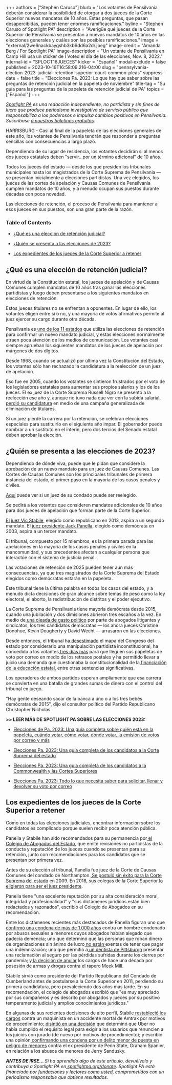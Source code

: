 +++
authors = ["Stephen Caruso"]
blurb = "Los votantes de Pensilvania deberán considerar la posibilidad de otorgar a dos jueces de la Corte Superior nuevos mandatos de 10 años. Estas preguntas, que pasan desapercibidas, pueden tener enormes ramificaciones."
byline = "Stephen Caruso of Spotlight PA"
description = "Averigüe qué jueces de la Corte Superior de Pensilvania se presentan a nuevos mandatos de 10 años en las elecciones generales y cuáles son las posibles ramificaciones."
image = "external/2we6nackbaygshb3kb6dd6a2dr.jpeg"
image-credit = "Amanda Berg / For Spotlight PA"
image-description = "Un votante de Pensilvania en Camp Hill usa un sticker de I Voted el día de las elecciones, Nov. 8, 2022."
internal-id = "SPLOCT16JUECES"
kicker = "Español"
modal-exclude = false
published = 2023-10-16T16:58:09.216-04:00
slug = "pennsylvania-election-2023-judicial-retention-superior-court-common-pleas"
suppress-date = false
title = "Elecciones Pa. 2023: Lo que hay que saber sobre las preguntas de retención judicial en la papeleta de noviembre"
title-tag = "Su guía para las preguntas de la papeleta de retención judicial de PA"
topics = ["Español"]
+++

<a href="https://www.spotlightpa.org/"><em>Spotlight PA</em></a><em> es una redacción independiente, no partidista y sin fines de lucro que produce periodismo investigativo de servicio público que responsabiliza a los poderosos e impulsa cambios positivos en Pensilvania. Suscríbase </em><a href="https://www.spotlightpa.org/newsletters"><em>a nuestros boletines gratuitos</em></a><em>.</em>

HARRISBURG - Casi al final de la papeleta de las elecciones generales de este año, los votantes de Pensilvania tendrán que responder a preguntas sencillas con consecuencias a largo plazo.

Dependiendo de su lugar de residencia, los votantes decidirán si al menos dos jueces estatales deben &#34;servir…por un término adicional&#34; de 10 años.

Todos los jueces del estado — desde los que presiden los tribunales municipales hasta los magistrados de la Corte Suprema de Pensilvania — se presentan inicialmente a elecciones partidistas. Una vez elegidos, los jueces de las cortes de apelación y Causas Comunes de Pensilvania cumplen mandatos de 10 años, y a menudo ocupan sus puestos durante décadas con poca novedad.

Las elecciones de retención, el proceso de Pensilvania para mantener a esos jueces en sus puestos, son una gran parte de la razón.

### Table of Contents

- <a href="#spl-heading-1">¿Qué es una elección de retención judicial?</a>

- <a href="#spl-heading-2">¿Quién se presenta a las elecciones de 2023?</a>

- <a href="#spl-heading-3">Los expedientes de los jueces de la Corte Superior a retener</a>

<h2 id="spl-heading-1">¿Qué es una elección de retención judicial?</h2>

En virtud de la Constitución estatal, los jueces de apelación y de Causas Comunes cumplen mandatos de 10 años tras ganar las elecciones partidistas y luego deben presentarse a los siguientes mandatos en elecciones de retención.

Estos jueces titulares no se enfrentan a oponentes. En lugar de ello, los votantes eligen entre sí o no, y una mayoría de votos afirmativos permite al juez ejercer su cargo durante otra década.

Pensilvania es<a href="https://ballotpedia.org/Judicial_election_methods_by_state"> uno de los 11 estados</a> que utiliza las elecciones de retención para confirmar un nuevo mandato judicial, y estas elecciones normalmente atraen poca atención de los medios de comunicación. Los votantes casi siempre aprueban los siguientes mandatos de los jueces de apelación por márgenes de dos dígitos.

Desde 1968, cuando se actualizó por última vez la Constitución del Estado, los votantes sólo han rechazado la candidatura a la reelección de un juez de apelación.

<script src="https://www.spotlightpa.org/embed.js" async></script><div data-spl-embed-version="1" data-spl-src="https://www.spotlightpa.org/embeds/newsletter/"></div>

Eso fue en 2005, cuando los votantes se sintieron frustrados por el voto de los legisladores estatales para aumentar sus propios salarios y los de los jueces. El ex juez de la Corte Suprema Russell Nigro se presentó a la reelección ese año y, aunque no tuvo nada que ver con la subida salarial,<a href="https://news.google.com/newspapers?id=1L4iAAAAIBAJ&amp;sjid=NLYFAAAAIBAJ&amp;pg=1358,2907716&amp;dq=russell+m+nigro&amp;hl=en"> perdió su candidatura</a> en medio de una campaña generalizada de eliminación de titulares.

Si un juez pierde la carrera por la retención, se celebran elecciones especiales para sustituirlo en el siguiente año impar. El gobernador puede nombrar a un sustituto en el ínterin, pero dos tercios del Senado estatal deben aprobar la elección.<br/>

<h2 id="spl-heading-2">¿Quién se presenta a las elecciones de 2023?</h2>

Dependiendo de dónde viva, puede que le pidan que considere la aprobación de un nuevo mandato para un juez de Causas Comunes. Las Cortes de Causas Comunes son los principales tribunales de primera instancia del estado, el primer paso en la mayoría de los casos penales y civiles.

<a href="https://www.dos.pa.gov/VotingElections/CandidatesCommittees/RunningforOffice/Documents/2023/2023%20Judges%20Chart.pdf">Aquí</a> puede ver si un juez de su condado puede ser reelegido.

Se pedirá a los votantes que consideren mandatos adicionales de 10 años para dos jueces de apelación que forman parte de la Corte Superior.

<a href="https://www.pacourts.us/courts/superior-court/superior-court-judges/judge-victor-p-stabile">El juez Vic Stabile</a>, elegido como republicano en 2013, aspira a un segundo mandato. El<a href="https://www.pacourts.us/courts/superior-court/superior-court-judges/judge-jack-a-panella"> juez presidente Jack Panella</a>, elegido como demócrata en 2003, aspira a un tercer mandato.

El tribunal, compuesto por 15 miembros, es la primera parada para las apelaciones en la mayoría de los casos penales y civiles en la mancomunidad, y sus precedentes afectan a cualquier persona que interactúe con el sistema de justicia penal.

Las votaciones de retención de 2025 pueden tener aún más consecuencias, ya que tres magistrados de la Corte Suprema del Estado elegidos como demócratas estarán en la papeleta.

Este tribunal tiene la última palabra en todos los casos del estado, y a menudo dicta decisiones de gran alcance sobre temas de peso como la ley electoral, el aborto, la redistribución de distritos y el poder ejecutivo.

La Corte Suprema de Pensilvania tiene mayoría demócrata desde 2015, cuando una jubilación y dos dimisiones abrieron tres escaños a la vez. En medio de<a href="https://www.brennancenter.org/our-work/analysis-opinion/spending-pennsylvania-supreme-court-race-tops-out-over-165-million"> una oleada de gasto político</a> por parte de abogados litigantes y sindicatos, los tres candidatos demócratas — los ahora jueces Christine Donohue, Kevin Dougherty y David Wecht — arrasaron en las elecciones.

Desde entonces, el tribunal ha<a href="https://www.nytimes.com/2018/01/22/us/pennsylvania-maps-congress.html"> desestimado</a> el mapa del Congreso del estado por considerarlo una manipulación partidista inconstitucional, ha concedido a los votantes<a href="https://apnews.com/article/election-2020-pennsylvania-lawsuits-elections-philadelphia-0f0e6f48361df96d2d74d68ac6838709"> tres días más</a> para que lleguen sus papeletas de voto por correo en medio de los retrasos postales y ha permitido llevar a juicio una demanda que cuestionaba la constitucionalidad de la<a href="https://www.spotlightpa.org/news/2023/02/pa-public-school-funding-lawsuit-state-budget-billions/"> financiación de la educación estatal</a>, entre otras sentencias significativas.

Los operadores de ambos partidos esperan ampliamente que esa carrera se convierta en una batalla de grandes sumas de dinero con el control del tribunal en juego.

&#34;Hay gente deseando sacar de la banca a uno o a los tres bebés demócratas de 2015&#34;, dijo el consultor político del Partido Republicano Christopher Nicholas.

<strong>&gt;&gt; LEER MÁS DE SPOTLIGHT PA SOBRE LAS ELECCIONES 2023:</strong>

- <a href="https://www.spotlightpa.org/news/2023/10/pensilvania-eleccion-judicial-2023-colegio-electoral-voto-correo-guia-completa/">Elecciones de Pa. 2023: Una guía completa sobre quién está en la papeleta, cuándo votar, cómo votar, dónde votar, la emisión de votos por correo y más</a>

- <a href="https://www.spotlightpa.org/news/2023/09/pennsylvania-elecciones-2023-corte-suprema-candidatos/">Elecciones Pa. 2023: Una guía completa de los candidatos a la Corte Suprema del estado</a>

- <a href="https://www.spotlightpa.org/news/2023/09/elecciones-mancomunidad-pennsylvania-2023-candidatos-corte-superior/">Elecciones Pa. 2023: Una guía completa de los candidatos a la Commonwealth y las Cortes Superiores</a>

- <a href="https://www.spotlightpa.org/news/2023/10/pennsylvania-election-2023-votacion-por-correo-boleta-como-solicitar-llenar-devolver/">Elecciones Pa. 2023: Todo lo que necesita saber para solicitar, llenar y devolver su voto por correo</a>

<h2 id="spl-heading-3">Los expedientes de los jueces de la Corte Superior a retener</h2>

Como en todas las elecciones judiciales, encontrar información sobre los candidatos es complicado porque suelen recibir poca atención pública.

Panella y Stabile han sido recomendados para su permanencia por<a href="https://www.pabar.org/site/For-Lawyers/Committees-Commissions/Judicial-Evaluation/Resources/JEC-Ratings/2023/Superior-Court"> el Colegio de Abogados del Estado</a>, que emite revisiones no partidistas de la conducta y reputación de los jueces cuando se presentan para su retención, junto con recomendaciones para los candidatos que se presentan por primera vez.

Antes de su elección al tribunal, Panella fue juez de la Corte de Causas Comunes del condado de Northampton.<a href="https://www.pottsmerc.com/2009/11/03/cash-drives-pennsylvania-judicial-elections/"> Se postuló sin éxito para la Corte Suprema del estado</a> en 2009. En 2018, sus colegas de la Corte Superior<a href="https://bucksbar.org/latest-news/jack-anthony-panella-elected-president-judge-of-pennsylvania-superior-court/"> lo eligieron para ser el juez presidente</a>.

Panella tiene &#34;una excelente reputación por su alta consideración moral, integridad y profesionalidad&#34; y &#34;sus dictámenes jurídicos están bien redactados y razonados&#34;, escribió el Colegio de Abogados en su recomendación.

<script src="https://www.spotlightpa.org/embed.js" async></script><div data-spl-embed-version="1" data-spl-src="https://www.spotlightpa.org/embeds/donate/"></div>

Entre los dictámenes recientes más destacados de Panella figuran uno que<a href="https://www.pennlive.com/news/2017/06/child_molester_deserves_every.html"> confirmó una condena de más de 1.000 años</a> contra un hombre condenado por abusos sexuales a menores cuyos abogados habían alegado que padecía demencia; uno que determinó que las personas que roban dinero de organizaciones sin ánimo de lucro<a href="https://www.pennlive.com/news/2018/09/corrupt_politicians_dont_have.html"> no están</a><u> </u>exentas de tener que pagar una indemnización; uno que permitió a<a href="https://casetext.com/case/ungarean-v-cna-valley-forge-ins-co-1"> un</a><u> dentista de Pittsburgh</u> presentar una reclamación al seguro por las pérdidas sufridas durante los cierres por pandemia; y<a href="https://www.inquirer.com/news/meek-mill-conviction-overturned-cleared-larry-krasner-philadelphia-20190724.html"> la decisión de anular</a> los cargos de hace una década por posesión de armas y drogas contra el rapero Meek Mill.

Stabile sirvió como presidente del Partido Republicano del Condado de Cumberland antes de postularse a la Corte Superior en 2011, perdiendo su primera candidatura, pero prevaleciendo dos años más tarde. En su recomendación, el colegio de abogados escribió que &#34;es muy apreciado por sus compañeros y es descrito por abogados y jueces por su positivo temperamento judicial y amplios conocimientos jurídicos.&#34;

En algunas de sus recientes decisiones de alto perfil, Stabile<a href="https://6abc.com/amtrak-crash-deadly-amtrack-philadelphia/6185361/"> restableció los cargos</a> contra un maquinista en un accidente mortal de Amtrak por motivos de procedimiento;<a href="https://www.law.com/thelegalintelligencer/2023/07/20/split-pa-superior-court-rules-ubers-arbitration-clause-is-unenforceable/"> disintió en una decisión</a> que determinó que Uber no había cumplido el requisito legal para exigir a los usuarios que renuncien a los juicios con jurado (de nuevo por motivos de procedimiento); y escribió una opinión<a href="https://www.nbcnews.com/news/us-news/ex-penn-state-president-spanier-convicted-over-sandusky-complaint-loses-n886811"> confirmando una condena por un delito menor de puesta en peligro de menores</a> contra el ex presidente de Penn State, Graham Spanier, en relación a los abusos de menores de Jerry Sandusky.

<strong><em>ANTES DE IRSE... </em></strong><em>Si ha aprendido algo de este artículo, devuélvalo y contribuya a Spotlight PA en</em><a href="http://spotlightpa.org/donate"><em> spotlightpa.org/donate</em></a><em>. Spotlight PA está financiado por</em><a href="https://www.spotlightpa.org/support"><em> fundaciones y lectores como usted</em></a><em>, comprometidos con un periodismo responsable que obtiene resultados.</em><strong><em></em></strong>

